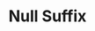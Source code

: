 ---
word: "true"

types: "word"

title: "Null Suffix"

categories: ['']

tags: ['Null', 'Suffix']

arabic: 'لاحقة فارغة'

arexps: []

enwords: ['Null Suffix']

enexps: []

arlexicons: 'ل'

enlexicons: 'N'

authors: ['Ruqayya Roshdy']

translators: ['']

citations: 'مقدمة في حوسبة اللغة العربية'

sources: 'مركز الملك عبدالله بن عبدالعزيز الدولي لخدمة اللغة العربية'

slug: ""
---